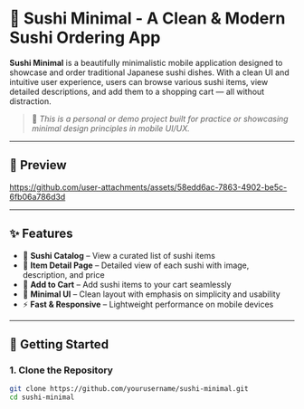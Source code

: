 # 🍣 Sushi Minimal - A Clean & Modern Sushi Ordering App

**Sushi Minimal** is a beautifully minimalistic mobile application designed to showcase and order traditional Japanese sushi dishes. With a clean UI and intuitive user experience, users can browse various sushi items, view detailed descriptions, and add them to a shopping cart — all without distraction.

> 🚧 *This is a personal or demo project built for practice or showcasing minimal design principles in mobile UI/UX.*

---

## 📸 Preview


https://github.com/user-attachments/assets/58edd6ac-7863-4902-be5c-6fb06a786d3d




---

## ✨ Features

- 🧾 **Sushi Catalog** – View a curated list of sushi items
- 📄 **Item Detail Page** – Detailed view of each sushi with image, description, and price
- 🛒 **Add to Cart** – Add sushi items to your cart seamlessly
- 🧘 **Minimal UI** – Clean layout with emphasis on simplicity and usability
- ⚡ **Fast & Responsive** – Lightweight performance on mobile devices

---

## 🚀 Getting Started

### 1. Clone the Repository

```bash
git clone https://github.com/yourusername/sushi-minimal.git
cd sushi-minimal
